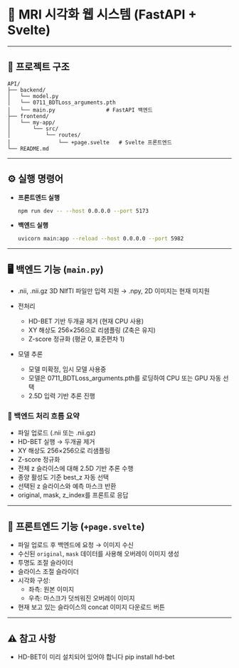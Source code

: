 # 🧠 MRI 시각화 웹 시스템 (FastAPI + Svelte)

---

## 📁 프로젝트 구조

```plaintext
API/
├── backend/
│   └── model.py
│   └── 0711_BDTLoss_arguments.pth
│   └── main.py                # FastAPI 백엔드
├── frontend/
│   └── my-app/
│       └── src/
│           └── routes/
│               └── +page.svelte   # Svelte 프론트엔드
└── README.md
```

---

## ⚙️ 실행 명령어

- **프론트엔드 실행**
  ```bash
  npm run dev -- --host 0.0.0.0 --port 5173
  ```

- **백엔드 실행**
  ```bash
  uvicorn main:app --reload --host 0.0.0.0 --port 5982
  ```

---

## 🖥️ 백엔드 기능 (`main.py`)

- .nii, .nii.gz 3D NIfTI 파일만 입력 지원
→ .npy, 2D 이미지는 현재 미지원

- 전처리 
  - HD-BET 기반 두개골 제거 (현재 CPU 사용)
  - XY 해상도 256×256으로 리샘플링 (Z축은 유지)
  - Z-score 정규화 (평균 0, 표준편차 1)


- 모델 추론
  - 모델 미확정, 임시 모델 사용중
  - 모델은 0711_BDTLoss_arguments.pth를 로딩하여 CPU 또는 GPU 자동 선택
  - 2.5D 입력 기반 추론 진행

### 🔁 백엔드 처리 흐름 요약

- 파일 업로드 (.nii 또는 .nii.gz)
- HD-BET 실행 → 두개골 제거
- XY 해상도 256×256으로 리샘플링
- Z-score 정규화
- 전체 z 슬라이스에 대해 2.5D 기반 추론 수행
- 종양 활성도 기준 best_z 자동 선택
- 선택된 z 슬라이스와 예측 마스크 반환
- original, mask, z_index를 프론트로 응답
---

## 🎨 프론트엔드 기능 (`+page.svelte`)

- 파일 업로드 후 백엔드에 요청 → 이미지 수신
- 수신된 `original`, `mask` 데이터를 사용해 오버레이 이미지 생성
- 투명도 조절 슬라이더
- 슬라이스 조절 슬라이더 
- 시각화 구성:
  - 좌측: 원본 이미지
  - 우측: 마스크가 덧씌워진 오버레이 이미지
- 현재 보고 있는 슬라이스의 concat 이미지 다운로드 버튼

---

## ⚠️ 참고 사항

- HD-BET이 미리 설치되어 있어야 합니다 pip install hd-bet

